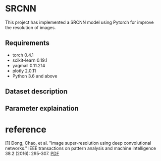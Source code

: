 # SRCNN
This project has implemented a SRCNN model using Pytorch for improve the resolution of images.

## Requirements
 - torch 0.4.1
 - scikit-learn 0.19.1
 - yagmail 0.11.214
 - plotly 2.0.11
 - Python 3.6 and above

## Dataset description

## Parameter explaination


# reference
[1] Dong, Chao, et al. "Image super-resolution using deep convolutional networks." IEEE transactions on pattern analysis and machine intelligence 38.2 (2016): 295-307. [PDF](https://arxiv.org/pdf/1501.00092.pdf)
